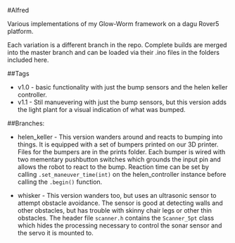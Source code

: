 #Alfred

Various implementations of my Glow-Worm framework on a dagu Rover5 
platform.

Each variation is a different branch in the repo.  Complete builds
are merged into the master branch and can be loaded via their .ino
files in the folders included here.

##Tags

 - v1.0 - basic functionality with just the bump sensors and the
helen keller controller.
 - v1.1 - Stil manuevering with just the bump sensors, but this 
version adds the light plant for a visual indication of what was 
bumped.

##Branches:

 - helen_keller - This version wanders around and reacts to bumping 
into things.  It is equipped with a set of bumpers printed on our 
3D printer.  Files for the bumpers are in the prints folder.  Each 
bumper is wired with two mementary pushbutton switches which grounds 
the input pin and allows the robot to react to the bump.  Reaction 
time can be set by calling `.set_maneuver_time(int)` on the 
helen_controller instance before calling the `.begin()` function.

- whisker - This version wanders too, but uses an ultrasonic 
sensor to attempt obstacle avoidance.  The sensor is good at detecting
walls and other obstacles, but has trouble with skinny chair legs
or other thin obstacles.  The header file `scanner.h` contains the
`Scanner_5pt` class which hides the processing necessary to 
control the sonar sensor and the servo it is mounted to. 
